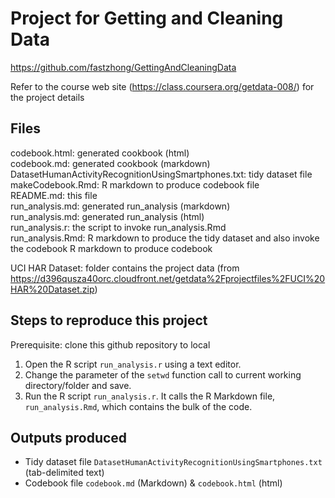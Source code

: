 Project for Getting and Cleaning Data
===============================
https://github.com/fastzhong/GettingAndCleaningData

Refer to the course web site (https://class.coursera.org/getdata-008/) for the project details

Files
------
codebook.html: generated cookbook (html)  
codebook.md: generated cookbook (markdown)  
DatasetHumanActivityRecognitionUsingSmartphones.txt: tidy dataset file   
makeCodebook.Rmd: R markdown to produce codebook file   
README.md: this file  
run_analysis.md: generated run_analysis (markdown)  
run_analysis.md: generated run_analysis (html)  
run_analysis.r: the script to invoke run_analysis.Rmd  
run_analysis.Rmd: R markdown to produce the tidy dataset and also invoke the codebook R markdown to produce codebook  

UCI HAR Dataset: folder contains the project data (from https://d396qusza40orc.cloudfront.net/getdata%2Fprojectfiles%2FUCI%20HAR%20Dataset.zip)

Steps to reproduce this project
------------------------------------------
Prerequisite: clone this github repository to local 

1. Open the R script `run_analysis.r` using a text editor.
2. Change the parameter of the `setwd` function call to current working directory/folder and save.
3. Run the R script `run_analysis.r`. It calls the R Markdown file, `run_analysis.Rmd`, which contains the bulk of the code.

Outputs produced
-------------------------
* Tidy dataset file `DatasetHumanActivityRecognitionUsingSmartphones.txt` (tab-delimited text)
* Codebook file `codebook.md` (Markdown) & `codebook.html` (html)
